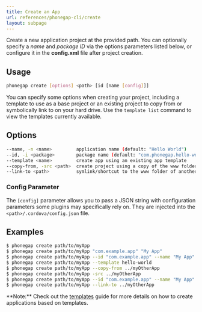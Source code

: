 ```yaml
---
title: Create an App
url: references/phonegap-cli/create
layout: subpage
---
```


Create a new application project at the provided path. You can optionally specify a *name* and *package ID* via the options parameters listed below, or configure it in the **config.xml** file after project creation.

## Usage

```bash
phonegap create [options] <path> [id [name [config]]]
```

You can specify some options when creating your project, including a template to use as a base project or an existing project to copy from or symbolically link to on your hard drive. Use the `template list` command to view the templates currently available.

## Options

```bash
--name, -n <name>         application name (default: "Hello World")
--id, -i <package>        package name (default: "com.phonegap.hello-world")
--template <name>         create app using an existing app template
--copy-from, -src <path>  create project using a copy of the www folder from an existing project
--link-to <path>          symlink/shortcut to the www folder of another project without copying
```

### Config Parameter

The `[config]` parameter allows you to pass a JSON string with configuration parameters some plugins may specifically rely on. They are injected into the `<path>/.cordova/config.json` file.

## Examples

```bash
$ phonegap create path/to/myApp
$ phonegap create path/to/myApp "com.example.app" "My App"
$ phonegap create path/to/myApp --id "com.example.app" --name "My App"
$ phonegap create path/to/myApp --template hello-world
$ phonegap create path/to/myApp --copy-from ../myOtherApp
$ phonegap create path/to/myApp -src ../myOtherApp
$ phonegap create path/to/myApp --id "com.example.app" --name "My App" --copy-from ~/myOtherApp
$ phonegap create path/to/myApp --link-to ../myOtherApp
```

<div class="alert--info">**Note:** Check out the <a href='/references/phonegap-cli/templates'>templates</a> guide for more details on how to create applications based on templates.</div>
